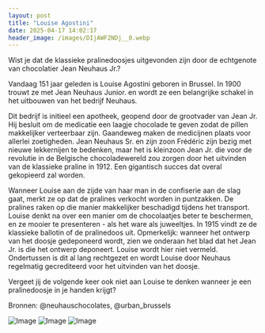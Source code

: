 ```yaml
---
layout: post
title: "Louise Agostini"
date: 2025-04-17 14:02:17
header_image: /images/DIjAWF2NDj__0.webp
---
```


Wist je dat de klassieke pralinedoosjes uitgevonden zijn door de echtgenote van chocolatier Jean Neuhaus Jr.? 

Vandaag 151 jaar geleden is Louise Agostini geboren in Brussel. In 1900 trouwt ze met Jean Neuhaus Junior. en wordt ze een belangrijke schakel in het uitbouwen van het bedrijf Neuhaus. 

Dit bedrijf is initieel een apotheek, geopend door de grootvader van Jean Jr. Hij besluit om de medicatie een laagje chocolade te geven zodat de pillen makkelijker verteerbaar zijn. Gaandeweg maken de medicijnen plaats voor allerlei zoetigheden. Jean Neuhaus Sr. en zijn zoon Frédéric zijn bezig met nieuwe lekkernijen te bedenken, maar het is kleinzoon Jean Jr. die voor de revolutie in de Belgische chocoladewereld zou zorgen door het uitvinden van de klassieke praline in 1912. Een gigantisch succes dat overal gekopieerd zal worden. 

Wanneer Louise aan de zijde van haar man in de confiserie aan de slag gaat, merkt ze op dat de pralines verkocht worden in puntzakken. De pralines raken op die manier makkelijker beschadigd tijdens het transport. Louise denkt na over een manier om de chocolaatjes beter te beschermen, en ze mooier te presenteren - als het ware als juweeltjes. In 1915 vindt ze de klassieke ballotin of de pralinedoos uit. Opmerkelijk: wanneer het ontwerp van het doosje gedeponeerd wordt, zien we onderaan het blad dat het Jean Jr. is die het ontwerp deponeert. Louise wordt hier niet vermeld. Ondertussen is dit al lang rechtgezet en wordt Louise door Neuhaus regelmatig gecrediteerd voor het uitvinden van het doosje. 

Vergeet jij de volgende keer ook niet aan Louise te denken wanneer je een pralinedoosje in je handen krijgt? 

Bronnen: @neuhauschocolates, @urban_brussels

![Image](/zij.was.eens/images/DIjAWF2NDj__0.webp)
![Image](/zij.was.eens/images/DIjAWF2NDj__1.webp)
![Image](/zij.was.eens/images/DIjAWF2NDj__2.webp)
